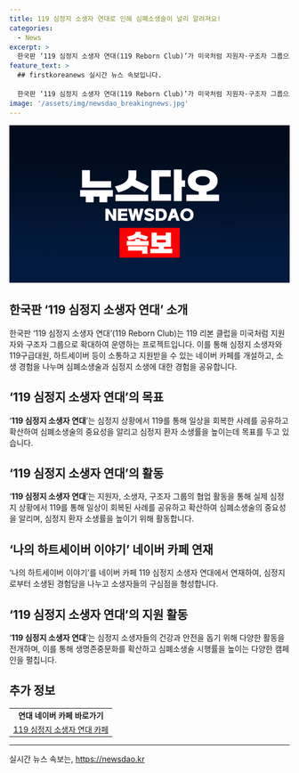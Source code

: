 ```yaml
---
title: 119 심정지 소생자 연대로 인해 심폐소생술이 널리 알려져요!
categories:
  - News
excerpt: >
  한국판 ‘119 심정지 소생자 연대(119 Reborn Club)’가 미국처럼 지원자·구조자 그룹으로 확대 운영된다. 119리본클럽을 확장하여 네이버 카페 개설, 나의 하트세이버 이야기 연재 등을 통해 심폐소생술과 심정지 소생 경험을 공유한다. 소방청은 119 심정지 소생자 연대를 통해 심폐소생술 홍보 및 심정지 환자 소생률 향상을 목표로 한다. 또한 건강검진 지원 및 마라톤 등의 다양한 활동을 펼칠 예정이다. 10월 20일에는 두근두근런 마라톤 행사를 개최하여 생명존중문화를 확산할 계획이다.
feature_text: >
  ## firstkoreanews 실시간 뉴스 속보입니다.

  한국판 ‘119 심정지 소생자 연대(119 Reborn Club)’가 미국처럼 지원자·구조자 그룹으로 확대 운영된다. 119리본클럽을 확장하여 네이버 카페 개설, 나의 하트세이버 이야기 연재 등을 통해 심폐소생술과 심정지 소생 경험을 공유한다. 소방청은 119 심정지 소생자 연대를 통해 심폐소생술 홍보 및 심정지 환자 소생률 향상을 목표로 한다. 또한 건강검진 지원 및 마라톤 등의 다양한 활동을 펼칠 예정이다. 10월 20일에는 두근두근런 마라톤 행사를 개최하여 생명존중문화를 확산할 계획이다.
image: '/assets/img/newsdao_breakingnews.jpg'
---
```


<p><img src="/assets/img/newsdao_breakingnews.jpg" alt="firstkoreanews 속보" /></p>

<h2 data-ke-size="size26">한국판 ‘119 심정지 소생자 연대’ 소개</h2>

<p data-ke-size="size16">한국판 ‘119 심정지 소생자 연대’(119 Reborn Club)는 119 리본 클럽을 미국처럼 지원자와 구조자 그룹으로 확대하여 운영하는 프로젝트입니다. 이를 통해 심정지 소생자와 119구급대원, 하트세이버 등이 소통하고 지원받을 수 있는 네이버 카페를 개설하고, 소생 경험을 나누며 심폐소생술과 심정지 소생에 대한 경험을 공유합니다.</p>

<h2 data-ke-size="size26">‘119 심정지 소생자 연대’의 목표</h2>

<p data-ke-size="size16">‘<b>119 심정지 소생자 연대</b>’는 심정지 상황에서 119를 통해 일상을 회복한 사례를 공유하고 확산하여 심폐소생술의 중요성을 알리고 심정지 환자 소생률을 높이는데 목표를 두고 있습니다.</p>

<h2 data-ke-size="size26">‘119 심정지 소생자 연대’의 활동</h2>

<p data-ke-size="size16">‘<b>119 심정지 소생자 연대</b>’는 지원자, 소생자, 구조자 그룹의 협업 활동을 통해 실제 심정지 상황에서 119를 통해 일상이 회복된 사례를 공유하고 확산하여 심폐소생술의 중요성을 알리며, 심정지 환자 소생률을 높이기 위해 활동합니다.</p>

<h2 data-ke-size="size26">‘나의 하트세이버 이야기’ 네이버 카페 연재</h2>

<p data-ke-size="size16">‘나의 하트세이버 이야기’를 네이버 카페 119 심정지 소생자 연대에서 연재하여, 심정지로부터 소생된 경험담을 나누고 소생자들의 구심점을 형성합니다.</p>

<h2 data-ke-size="size26">‘119 심정지 소생자 연대’의 지원 활동</h2>

<p data-ke-size="size16">‘<b>119 심정지 소생자 연대</b>’는 심정지 소생자들의 건강과 안전을 돕기 위해 다양한 활동을 전개하며, 이를 통해 생명존중문화를 확산하고 심폐소생술 시행률을 높이는 다양한 캠페인을 펼칩니다.</p>

<h2>추가 정보</h2>

<table>
    <tr>
        <td style="text-align: center; height: 17px;"><b>연대 네이버 카페 바로가기</b></td>
    </tr>
    <tr>
        <td style="text-align: center; height: 17px;"><a href="https://cafe.naver.com/119rebornclub">119 심정지 소생자 연대 카페</a></td>
    </tr>
</table>

<p><hr></p>
실시간 뉴스 속보는, <a href="https://newsdao.kr" rel="dofollow">https://newsdao.kr</a>



